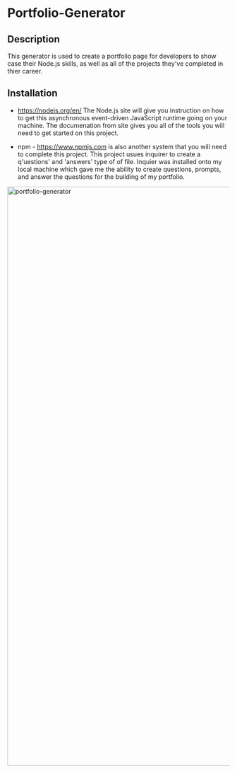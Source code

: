 # Portfolio-Generator

## Description
This generator is used to create a portfolio page for developers to show case their Node.js skills, as well as all of the projects they've completed in thier career.

## Installation
* https://nodejs.org/en/ The Node.js site will give you instruction on how to get this  asynchronous event-driven JavaScript runtime going on your machine. The documenation from site gives you all of the tools you will need to get started on this project.

* npm - https://www.npmjs.com is also another system that you will need to complete this project. This project usues inquirer to create a q'uestions' and 'answers' type of of file. Inquier was installed onto my local machine which gave me the ability to create questions, prompts, and answer the questions for the building of my portfolio.

<img width="1310" alt="portfolio-generator" src="https://user-images.githubusercontent.com/40181569/107838965-508a4080-6d6e-11eb-9161-0d0baf2c0988.png">

